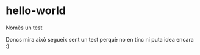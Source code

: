 # hello-world
Nomès un test

Doncs mira això segueix sent un test perquè no en tinc ni puta idea encara :)
